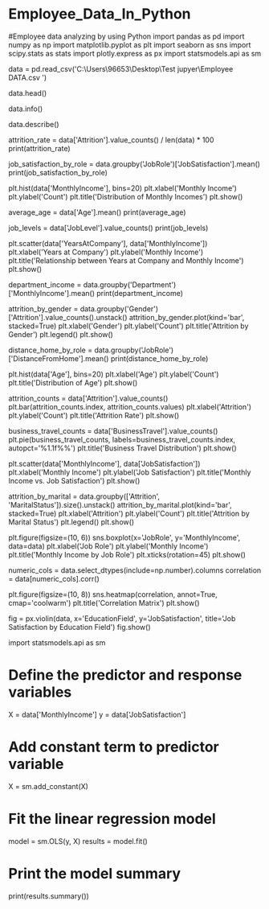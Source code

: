 # Employee_Data_In_Python
#Employee data analyzing by using Python
import pandas as pd
import numpy as np
import matplotlib.pyplot as plt
import seaborn as sns
import scipy.stats as stats 
import plotly.express as px
import statsmodels.api as sm

data = pd.read_csv('C:\\Users\\96653\\Desktop\\Test jupyer\\Employee DATA.csv ')

data.head()

data.info()

data.describe()

attrition_rate = data['Attrition'].value_counts() / len(data) * 100
print(attrition_rate)

job_satisfaction_by_role = data.groupby('JobRole')['JobSatisfaction'].mean()
print(job_satisfaction_by_role)

plt.hist(data['MonthlyIncome'], bins=20)
plt.xlabel('Monthly Income')
plt.ylabel('Count')
plt.title('Distribution of Monthly Incomes')
plt.show()

average_age = data['Age'].mean()
print(average_age)

job_levels = data['JobLevel'].value_counts()
print(job_levels)

plt.scatter(data['YearsAtCompany'], data['MonthlyIncome'])
plt.xlabel('Years at Company')
plt.ylabel('Monthly Income')
plt.title('Relationship between Years at Company and Monthly Income')
plt.show()

department_income = data.groupby('Department')['MonthlyIncome'].mean()
print(department_income)

attrition_by_gender = data.groupby('Gender')['Attrition'].value_counts().unstack()
attrition_by_gender.plot(kind='bar', stacked=True)
plt.xlabel('Gender')
plt.ylabel('Count')
plt.title('Attrition by Gender')
plt.legend()
plt.show()

distance_home_by_role = data.groupby('JobRole')['DistanceFromHome'].mean()
print(distance_home_by_role)

plt.hist(data['Age'], bins=20)
plt.xlabel('Age')
plt.ylabel('Count')
plt.title('Distribution of Age')
plt.show()

attrition_counts = data['Attrition'].value_counts()
plt.bar(attrition_counts.index, attrition_counts.values)
plt.xlabel('Attrition')
plt.ylabel('Count')
plt.title('Attrition Rate')
plt.show()

business_travel_counts = data['BusinessTravel'].value_counts()
plt.pie(business_travel_counts, labels=business_travel_counts.index, autopct='%1.1f%%')
plt.title('Business Travel Distribution')
plt.show()

plt.scatter(data['MonthlyIncome'], data['JobSatisfaction'])
plt.xlabel('Monthly Income')
plt.ylabel('Job Satisfaction')
plt.title('Monthly Income vs. Job Satisfaction')
plt.show()

attrition_by_marital = data.groupby(['Attrition', 'MaritalStatus']).size().unstack()
attrition_by_marital.plot(kind='bar', stacked=True)
plt.xlabel('Attrition')
plt.ylabel('Count')
plt.title('Attrition by Marital Status')
plt.legend()
plt.show()

plt.figure(figsize=(10, 6))
sns.boxplot(x='JobRole', y='MonthlyIncome', data=data)
plt.xlabel('Job Role')
plt.ylabel('Monthly Income')
plt.title('Monthly Income by Job Role')
plt.xticks(rotation=45)
plt.show()

numeric_cols = data.select_dtypes(include=np.number).columns
correlation = data[numeric_cols].corr()

plt.figure(figsize=(10, 8))
sns.heatmap(correlation, annot=True, cmap='coolwarm')
plt.title('Correlation Matrix')
plt.show()

fig = px.violin(data, x='EducationField', y='JobSatisfaction', title='Job Satisfaction by Education Field')
fig.show()

import statsmodels.api as sm

# Define the predictor and response variables
X = data['MonthlyIncome']
y = data['JobSatisfaction']

# Add constant term to predictor variable
X = sm.add_constant(X)

# Fit the linear regression model
model = sm.OLS(y, X)
results = model.fit()

# Print the model summary
print(results.summary())
